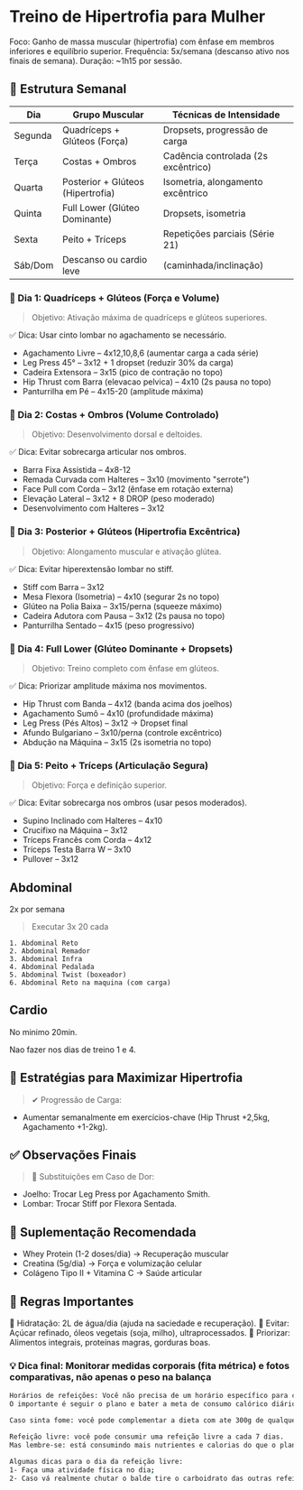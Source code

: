 # Treino de Hipertrofia para Mulher

Foco: Ganho de massa muscular (hipertrofia) com ênfase em membros inferiores e equilíbrio superior.
Frequência: 5x/semana (descanso ativo nos finais de semana).
Duração: ~1h15 por sessão.

## 📅 Estrutura Semanal

Dia     | Grupo Muscular | Técnicas de Intensidade
------- | -------------- | ----------------------
Segunda |Quadríceps + Glúteos (Força) |Dropsets, progressão de carga
Terça |Costas + Ombros |Cadência controlada (2s excêntrico)
Quarta |Posterior + Glúteos (Hipertrofia) |Isometria, alongamento excêntrico
Quinta |Full Lower (Glúteo Dominante) |Dropsets, isometria
Sexta |Peito + Tríceps |Repetições parciais (Série 21)
Sáb/Dom |Descanso ou cardio leve |(caminhada/inclinação)

### 📌 Dia 1: Quadríceps + Glúteos (Força e Volume)

> Objetivo: Ativação máxima de quadríceps e glúteos superiores.

✅ Dica: Usar cinto lombar no agachamento se necessário.

- Agachamento Livre – 4x12,10,8,6 (aumentar carga a cada série)
- Leg Press 45° – 3x12 + 1 dropset (reduzir 30% da carga)
- Cadeira Extensora – 3x15 (pico de contração no topo)
- Hip Thrust com Barra (elevacao pelvica) – 4x10 (2s pausa no topo)
- Panturrilha em Pé – 4x15-20 (amplitude máxima)

### 📌 Dia 2: Costas + Ombros (Volume Controlado)

> Objetivo: Desenvolvimento dorsal e deltoides.

✅ Dica: Evitar sobrecarga articular nos ombros.

- Barra Fixa Assistida – 4x8-12
- Remada Curvada com Halteres – 3x10 (movimento "serrote")
- Face Pull com Corda – 3x12 (ênfase em rotação externa)
- Elevação Lateral – 3x12 + 8 DROP (peso moderado)
- Desenvolvimento com Halteres – 3x12

### 📌 Dia 3: Posterior + Glúteos (Hipertrofia Excêntrica)

> Objetivo: Alongamento muscular e ativação glútea.

✅ Dica: Evitar hiperextensão lombar no stiff.

- Stiff com Barra – 3x12
- Mesa Flexora (Isometria) – 4x10 (segurar 2s no topo)
- Glúteo na Polia Baixa – 3x15/perna (squeeze máximo)
- Cadeira Adutora com Pausa – 3x12 (2s pausa no topo)
- Panturrilha Sentado – 4x15 (peso progressivo)

### 📌 Dia 4: Full Lower (Glúteo Dominante + Dropsets)

> Objetivo: Treino completo com ênfase em glúteos.

✅ Dica: Priorizar amplitude máxima nos movimentos.

- Hip Thrust com Banda – 4x12 (banda acima dos joelhos)
- Agachamento Sumô – 4x10 (profundidade máxima)
- Leg Press (Pés Altos) – 3x12 → Dropset final
- Afundo Bulgariano – 3x10/perna (controle excêntrico)
- Abdução na Máquina – 3x15 (2s isometria no topo)

### 📌 Dia 5: Peito + Tríceps (Articulação Segura)

> Objetivo: Força e definição superior.

✅ Dica: Evitar sobrecarga nos ombros (usar pesos moderados).

- Supino Inclinado com Halteres – 4x10
- Crucifixo na Máquina – 3x12
- Tríceps Francês com Corda – 4x12
- Tríceps Testa Barra W – 3x10
- Pullover – 3x12

## Abdominal

2x por semana

> Executar 3x 20 cada

    1. Abdominal Reto
    2. Abdominal Remador
    3. Abdominal Infra
    4. Abdominal Pedalada
    5. Abdominal Twist (boxeador)
    6. Abdominal Reto na maquina (com carga)

## Cardio

No minimo 20min.

Nao fazer nos dias de treino 1 e 4.

## 📌 Estratégias para Maximizar Hipertrofia

> ✔ Progressão de Carga:

- Aumentar semanalmente em exercícios-chave (Hip Thrust +2,5kg, Agachamento +1-2kg).

## ✅ Observações Finais

> 🔹 Substituições em Caso de Dor:

- Joelho: Trocar Leg Press por Agachamento Smith.
- Lombar: Trocar Stiff por Flexora Sentada.

## 💊 Suplementação Recomendada

- Whey Protein (1-2 doses/dia) → Recuperação muscular
- Creatina (5g/dia) → Força e volumização celular
- Colágeno Tipo II + Vitamina C → Saúde articular

## 📌 Regras Importantes

🔹 Hidratação: 2L de água/dia (ajuda na saciedade e recuperação).
🔹 Evitar: Açúcar refinado, óleos vegetais (soja, milho), ultraprocessados.
🔹 Priorizar: Alimentos integrais, proteínas magras, gorduras boas.

### 💡 Dica final: Monitorar medidas corporais (fita métrica) e fotos comparativas, não apenas o peso na balança

```bash
Horários de refeições: Você não precisa de um horário específico para comer e sim organizar para que consiga fazer todas as refeições durante o dia sem se prender a horários fixos.
O importante é seguir o plano e bater a meta de consumo calórico diário...

Caso sinta fome: você pode complementar a dieta com ate 300g de qualquer fruta do seu gosto entre o meio da manha e o meio da tarde. (sugestão: 150g de fruta entre café e almoço e 150 entre as 15 as 22).

Refeição livre: você pode consumir uma refeição livre a cada 7 dias.
Mas lembre-se: está consumindo mais nutrientes e calorias do que o planejado, então tenha moderação nesse consumo. 

Algumas dicas para o dia da refeição livre:
1- Faça uma atividade física no dia; 
2- Caso vá realmente chutar o balde tire o carboidrato das outras refeições do dia para trabalharmos com contenção de danos.
```
